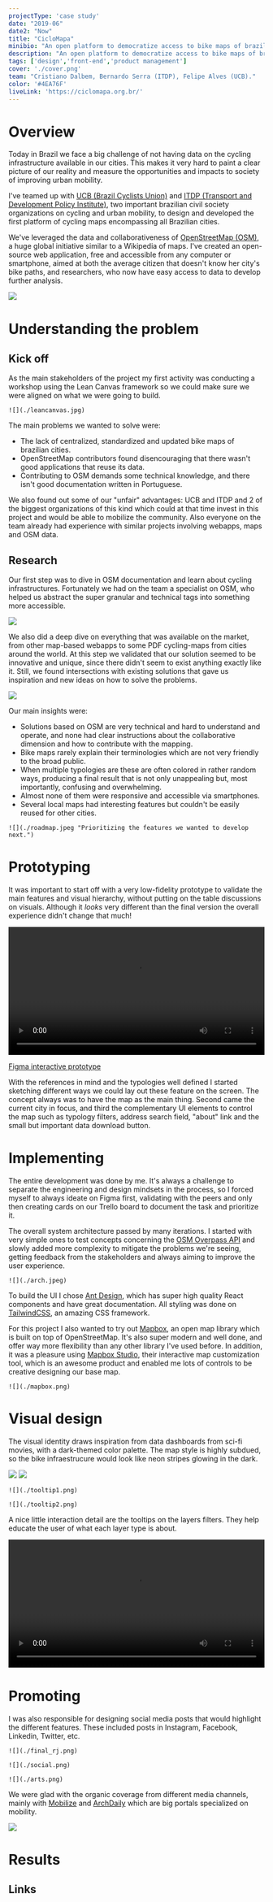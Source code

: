 ```yaml
---
projectType: 'case study'
date: "2019-06"
date2: "Now"
title: "CicloMapa"
minibio: "An open platform to democratize access to bike maps of brazilian cities."
description: "An open platform to democratize access to bike maps of brazilian cities, combining the open collaborativity  OpenStreetMap with web technologies and easy-to-use design."
tags: ['design','front-end','product management']
cover: './cover.png'
team: "Cristiano Dalbem, Bernardo Serra (ITDP), Felipe Alves (UCB)."
color: '#4EA76F'
liveLink: 'https://ciclomapa.org.br/'
---
```


# Overview

Today in Brazil we face a big challenge of not having data on the cycling infrastructure available in our cities. This makes it very hard to paint a clear picture of our reality and measure the opportunities and impacts to society of improving urban mobility.

I've teamed up with [UCB (Brazil Cyclists Union)](https://uniaodeciclistas.org.br/) and [ITDP (Transport and Development Policy Institute)](https://itdpbrasil.org/), two important brazilian civil society organizations on cycling and urban mobility, to design and developed the first platform of cycling maps encompassing all Brazilian cities.

We've leveraged the data and collaborativeness of [OpenStreetMap (OSM)](https://www.openstreetmap.org/), a huge global initiative similar to a Wikipedia of maps. I've created an open-source web application, free and accessible from any computer or smartphone, aimed at both the average citizen that doesn't know her city's bike paths, and researchers, who now have easy access to data to develop further analysis.

<jumbo>
    <img src="./coverage.png"/>
</jumbo> 


<results-banner
    data='{
        "brazilian cities": "320+",
        "users / month": "900+",
        "pageviews total": "300,000+"
    }'>
</results-banner>


# Understanding the problem

## Kick off

As the main stakeholders of the project my first activity was conducting a workshop using the Lean Canvas framework so we could make sure we were aligned on what we were going to build.

```grid|1
![](./leancanvas.jpg)
```
 
The main problems we wanted to solve were: 

* The lack of centralized, standardized and updated bike maps of brazilian cities.
* OpenStreetMap contributors found disencouraging that there wasn't good applications that reuse its data.
* Contributing to OSM demands some technical knowledge, and there isn't good documentation written in Portuguese.

We also found out some of our "unfair" advantages: UCB and ITDP and 2 of the biggest organizations of this kind which could at that time invest in this project and would be able to mobilize the community. Also everyone on the team already had experience with similar projects involving webapps, maps and OSM data.




## Research

Our first step was to dive in OSM documentation and learn about cycling infrastructures. Fortunately we had on the team a specialist on OSM, who helped us abstract the super granular and technical tags into something more accessible.

<jumbo caption="Documenting how the data would be modeled and the information would be shown to the users, including: labels, textual descriptions and visual representations of data. I find spreadsheets to be a very powerful prototyping tool that is often overlooked by designers.">
    <img src="./layers.png"/>
</jumbo>

We also did a deep dive on everything that was available on the market, from other map-based webapps to some PDF cycling-maps from cities around the world. At this step we validated that our solution seemed to be innovative and unique, since there didn't seem to exist anything exactly like it. Still, we found intersections with existing solutions that gave us inspiration and new ideas on how to solve the problems.

<jumbo caption="Benchmark research looking for similar digital tools as well as official bike maps from cities around the world.">
    <img src="./bench.png"/>
</jumbo>
 

Our main insights were:

* Solutions based on OSM are very technical and hard to understand and operate, and none had clear instructions about the collaborative dimension and how to contribute with the mapping.
* Bike maps rarely explain their terminologies which are not very friendly to the broad public.
* When multiple typologies are these are often colored in rather random ways, producing a final result that is not only unappealing but, most importantly, confusing and overwhelming.
* Almost none of them were responsive and accessible via smartphones.
* Several local maps had interesting features but couldn't be easily reused for other cities.

```grid|1
![](./roadmap.jpeg "Prioritizing the features we wanted to develop next.")
```


# Prototyping

It was important to start off with a very low-fidelity prototype to validate the main features and visual hierarchy, without putting on the table discussions on visuals. Although it *looks* very different than the final version the overall experience didn't change that much!

<!-- ```grid|1
![](./references.png)
``` -->

<video-container> 
    <video autoPlay controls loop width="100%" type="video/mp4">
        <source src="./prototype.mp4" type="video/mp4">
    </video> 
</video-container>

[Figma interactive prototype](https://www.figma.com/proto/QjH5j2kdQnN1iUZCYxjNsDwt/CicloMapa?node-id=363%3A113&viewport=-3270%2C2793%2C0.45554399490356445&scaling=scale-down-width)

With the references in mind and the typologies well defined I started sketching different ways we could lay out these feature on the screen. The concept always was to have the map as the main thing. Second came the current city in focus, and third the complementary UI elements to control the map such as typology filters, address search field, "about" link and the small but important data download button.





# Implementing

The entire development was done by me. It's always a challenge to separate the engineering and design mindsets in the process, so I forced myself to always ideate on Figma first, validating with the peers and only then creating cards on our Trello board to document the task and prioritize it.
<!-- 
```grid|1
![](./trello.png) 
``` -->

The overall system architecture passed by many iterations. I started with very simple ones to test concepts concerning the [OSM Overpass API](https://wiki.openstreetmap.org/wiki/Overpass_API) and slowly added more complexity to mitigate the problems we're seeing, getting feedback from the stakeholders and always aiming to improve the user experience.

```grid|1
![](./arch.jpeg)
```

To build the UI I chose [Ant Design](https://ant.design/), which has super high quality React components and have great documentation. All styling was done on [TailwindCSS](https://tailwindcss.com/), an amazing CSS framework.

For this project I also wanted to try out [Mapbox](https://www.mapbox.com/), an open map library which is built on top of OpenStreetMap. It's also super modern and well done, and offer way more flexibility than any other library I've used before. In addition, it was a pleasure using [Mapbox Studio](https://www.mapbox.com/mapbox-studio), their interactive map customization tool, which is an awesome product and enabled me lots of controls to be creative designing our base map.
 
```grid|1
![](./mapbox.png)
``` 




# Visual design 

<!-- With a very functional first version of the system up and running ahead of schedule I found myself with some extra time to _make it pop_. Based on all the process up to now I've devised some brand principles to start thinking on some visual directions:
 
* **Serious** instead of playful, since we're dealing with important data that can impact how our cities and built. But we're not formal or academic, we want to be **relatable**, so we can speak to the masses.
* **Assertive** and **trustworthy**: we're experienced specialists on cycling and technology.
* **Collaborative**, **communal** and **educative**, since it's based on OpenStreetMap. -->

<!-- The main colors are dark because it gives a "data dashboard" vibe. It also resembles the aerial look of a cityscape at night, with the bike paths lighten up as if they were neon lights, which is pretty cool. The color palette is made of steps in a gradient from green to red representing the safety and "goodness" of the different typologies. These were optimized to the best visibility possible on both the dark map as well as available variation of a satellite map. -->

The visual identity draws inspiration from data dashboards from sci-fi movies, with a dark-themed color palette. The map style is highly subdued, so the bike infraestrucure would look like neon stripes glowing in the dark.

<jumbo>
    <img src="./brand.png"/>
</jumbo>

<!-- ```grid|1
![](./logo.png) 
``` -->

<jumbo caption="Final version of the UI and map style, now with a present brand.">
    <img src="./final.png"/>
</jumbo>

```grid|1
![](./tooltip1.png)
```
```grid|1
![](./tooltip2.png)
```

<!-- <jumbo caption="The variation with satellite imagery as the base map. It was important that the color palette worked for both scenarios. The images were processed to have reduced brightness and saturation to better keep contrast with the UI.">
    <img src="./final_rj.png"/>
</jumbo> -->

<!-- 
<jumbo caption="Some sketches of how the mobile experience could look like. We didn't go much further with this part.">
    <img src="./mobile.png"/>
</jumbo> -->

A nice little interaction detail are the tooltips on the layers filters. They help educate the user of what each layer type is about.

<video-container> 
    <video autoPlay controls loop width="100%" type="video/mp4">
        <source src="./tooltips.mp4" type="video/mp4">
    </video> 
</video-container>



# Promoting

I was also responsible for designing social media posts that would highlight the different features. These included posts in Instagram, Facebook, Linkedin, Twitter, etc.

```grid|1
![](./final_rj.png)
```

```grid|1
![](./social.png)
```

```grid|1
![](./arts.png)
```

We were glad with the organic coverage from different media channels, mainly with [Mobilize](https://www.mobilize.org.br/noticias/11986/um-mapa-com-quase-todas-as-ciclovias-do-brasil.html) and [ArchDaily](https://www.archdaily.com.br/br/933497/ciclomapa-um-mapa-colaborativo-da-infraestrutura-cicloviaria-das-cidades-brasileiras) which are big portals specialized on mobility.

<jumbo>
    <img src="./coverage.png"/>
</jumbo> 


# Results

<results-banner
    data='{
        "brazilian cities": "320+",
        "users / month": "900+",
        "pageviews total": "300,000+"
    }'>
</results-banner>


## Links

<links-list
    items='[
        {
            "label": "Website",
            "url": "https://ciclomapa.org.br/"
        },
        {
            "label": "GitHub",
            "url": "https://github.com/cmdalbem/ciclomapa"
        },
        {
            "label": "Webinar video",
            "url": "https://www.youtube.com/watch?v=IrPPbCnKPsI"
        },
        {
            "label": "How to contribute to OSM (tutorials)",
            "url": "https://uniaodeciclistas.org.br/atuacao/ciclomapa/"
        }
    ]'>
</links-list> 
